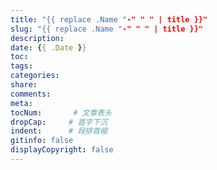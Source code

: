 ```yaml
---
title: "{{ replace .Name "-" " " | title }}"
slug: "{{ replace .Name "-" " " | title }}"
description:
date: {{ .Date }}
toc: 
tags: 
categories:
share:
comments:
meta: 
tocNum:       # 文章表头
dropCap:     # 首字下沉
indent:      # 段排首缩
gitinfo: false
displayCopyright: false
---
```


